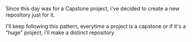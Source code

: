 Since this day was for a Capstone project, i've decided to create a new repository just for it.

I'll keep following this pattern, everytime a project is a capstone or if it's a "huge" project, i'll make a distinct repository